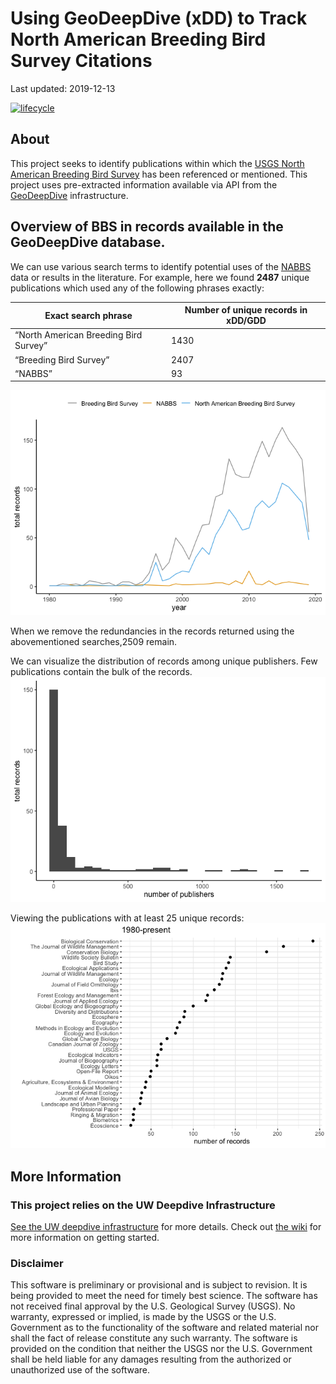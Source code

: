 Using GeoDeepDive (xDD) to Track North American Breeding Bird Survey
Citations
================
Last updated: 2019-12-13

[![lifecycle](https://img.shields.io/badge/lifecycle-experimental-lightgrey.svg)](https://www.tidyverse.org/lifecycle/#experimental)

## About

This project seeks to identify publications within which the [USGS North
American Breeding Bird Survey](https://www.pwrc.usgs.gov/bbs/) has been
referenced or mentioned. This project uses pre-extracted information
available via API from the [GeoDeepDive](https://geodeepdive.org)
infrastructure.

## Overview of BBS in records available in the GeoDeepDive database.

We can use various search terms to identify potential uses of the
[NABBS](https://www.pwrc.usgs.gov/bbs/) data or results in the
literature. For example, here we found **2487** unique publications
which used any of the following phrases
exactly:

| Exact search phrase                   | Number of unique records in xDD/GDD |
| ------------------------------------- | ----------------------------------- |
| “North American Breeding Bird Survey” | 1430                                |
| “Breeding Bird Survey”                | 2407                                |
| “NABBS”                               | 93                                  |

![](README_files/figure-gfm/pubsvtime-1.png)<!-- -->

When we remove the redundancies in the records returned using the
abovementioned searches,2509 remain.

We can visualize the distribution of records among unique publishers.
Few publications contain the bulk of the records.
![](README_files/figure-gfm/topjrnls-1.png)<!-- -->

Viewing the publications with at least 25 unique records:
![](README_files/figure-gfm/topjrnls2-1.png)<!-- -->

## More Information
### This project relies on the UW Deepdive Infrastructure
[See the UW deepdive infrastructure](UW-Deepdive-Infrastructure/app-template) for more details. Check out [the
wiki](https://github.com/UW-Deepdive-Infrastructure/app-template/wiki)
for more information on getting started.

### Disclaimer

This software is preliminary or provisional and is subject to revision.
It is being provided to meet the need for timely best science. The
software has not received final approval by the U.S. Geological Survey
(USGS). No warranty, expressed or implied, is made by the USGS or the
U.S. Government as to the functionality of the software and related
material nor shall the fact of release constitute any such warranty. The
software is provided on the condition that neither the USGS nor the U.S.
Government shall be held liable for any damages resulting from the
authorized or unauthorized use of the software.

